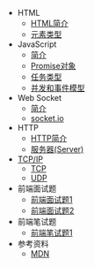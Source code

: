 * HTML
  * [HTML简介](./docs/html/README.md)
  * [元素类型](./docs/html/elementType.md)
* JavaScript
  * [简介](./docs/javascript/README.md)
  * [Promise对象](./docs/javascript/promise.md)
  * [任务类型](./docs/javascript/task.md)
  * [并发和事件模型](./docs/javascript/concurrent.md)
* Web Socket
  * [简介](./docs/websocket/readme.md)
  * [socket.io](./docs/websocket/socket.io.md)
* HTTP
  * [HTTP简介](./docs/http/README.md)
  * [服务器(Server)](./docs/http/server.md)
* [TCP/IP](./docs/TCP-IP/README.md)
  * [TCP](./docs/TCP-IP/tcp.md)
  * [UDP](./docs/TCP-IP/UDP.md)
* 前端面试题
  * [前端面试题1](./docs/client/interview/1.md)
  * [前端面试题2](./docs/client/interview/2.md)
* 前端笔试题
  * [前端笔试题1](./docs/client/write/1.md)
* 参考资料
  * [MDN](https://developer.mozilla.org/zh-CN/)